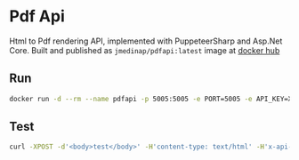 # Pdf Api #

Html to Pdf rendering API, implemented with PuppeteerSharp and Asp.Net Core. Built and published as `jmedinap/pdfapi:latest` image at [docker hub](https://hub.docker.com/repository/docker/jmedinap/pdfapi/general)

## Run

```bash
docker run -d --rm --name pdfapi -p 5005:5005 -e PORT=5005 -e API_KEY=XXXXXX jmedinap/pdfapi:latest
```

## Test

```bash
curl -XPOST -d'<body>test</body>' -H'content-type: text/html' -H'x-api-key: XXXXXX' -o test.pdf http://localhost:5005/pdfapi/fromhtml
```
